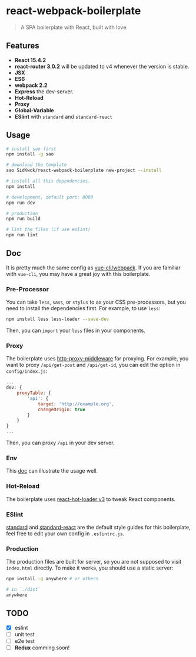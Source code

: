 # react-webpack-boilerplate

> A SPA boilerplate with React, built with love.

## Features
 - **React 15.4.2**
 - **react-router 3.0.2** will be updated to v4 whenever the version is stable.
 - **JSX**
 - **ES6**
 - **webpack 2.2**
 - **Express** the dev-server.
 - **Hot-Reload**
 - **Proxy**
 - **Global-Variable**
 - **ESlint** with `standard` and `standard-react`

## Usage

```bash
# install sao first
npm install -g sao

# download the template
sao SidKwok/react-webpack-boilerplate new-project --install

# install all this dependencies.
npm install

# development, default port: 8080
npm run dev

# production
npm run build

# lint the files (if use eslint)
npm run lint
```

## Doc
It is pretty much the same config as [vue-cli/webpack](https://github.com/vuejs-templates/webpack/tree/master/docs). If you are familiar with `vue-cli`, you may have a great joy with this boilerplate.

### Pre-Processor
You can take `less`, `sass`, or `stylus` to as your CSS pre-processors, but you need to install the dependencies first. For example, to use `less`:
```bash
npm install less less-loader --save-dev
```
Then, you can `import` your `less` files in your components.

### Proxy
The boilerplate uses [http-proxy-middleware](https://github.com/chimurai/http-proxy-middleware)  for proxying.
For example, you want to proxy `/api/get-post` and `/api/get-id`, you can edit the option in `config/index.js`:
```javascript
...
dev: {
    proxyTable: {
        'api': {
            target: 'http://example.org',
            changeOrigin: true
        }
    }
}
...
```
Then, you can proxy `/api` in your dev server.

### Env
This [doc](https://github.com/vuejs-templates/webpack/blob/master/docs/env.md) can illustrate the usage well.

### Hot-Reload
The boilerplate uses [react-hot-loader v3](https://github.com/gaearon/react-hot-loader/tree/next) to tweak React components.

### ESlint
[standard](https://github.com/feross/standard) and [standard-react](https://github.com/feross/standard-react) are the default style guides for this boilerplate, feel free to edit your own config in `.eslintrc.js`.

### Production
The production files are built for server, so you are not supposed to visit `index.html` directly. To make it works, you should use a static server:
```bash
npm install -g anywhere # or others

# in `./dist`
anywhere
```

## TODO
* [x] eslint
* [ ] unit test
* [ ] e2e test
* [ ] **Redux** comming soon!
